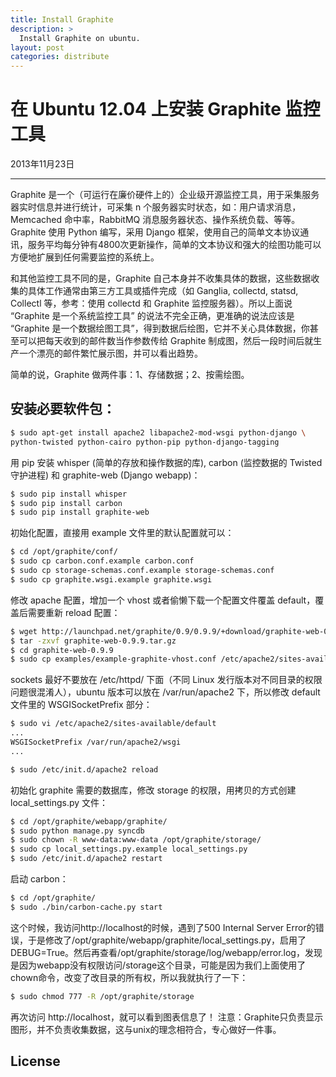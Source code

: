 ```yaml
---
title: Install Graphite
description: >
  Install Graphite on ubuntu.
layout: post
categories: distribute
---
```


在 Ubuntu 12.04 上安装 Graphite 监控工具
=========

2013年11月23日

--------------

Graphite 是一个（可运行在廉价硬件上的）企业级开源监控工具，用于采集服务器实时信息并进行统计，可采集 n 个服务器实时状态，如：用户请求消息，Memcached 命中率，RabbitMQ 消息服务器状态、操作系统负载、等等。Graphite 使用 Python 编写，采用 Django 框架，使用自己的简单文本协议通讯，服务平均每分钟有4800次更新操作，简单的文本协议和强大的绘图功能可以方便地扩展到任何需要监控的系统上。

和其他监控工具不同的是，Graphite 自己本身并不收集具体的数据，这些数据收集的具体工作通常由第三方工具或插件完成（如 Ganglia, collectd, statsd, Collectl 等，参考：使用 collectd 和 Graphite 监控服务器）。所以上面说 “Graphite 是一个系统监控工具” 的说法不完全正确，更准确的说法应该是 “Graphite 是一个数据绘图工具”，得到数据后绘图，它并不关心具体数据，你甚至可以把每天收到的邮件数当作参数传给 Graphite 制成图，然后一段时间后就生产一个漂亮的邮件繁忙展示图，并可以看出趋势。

简单的说，Graphite 做两件事：1、存储数据；2、按需绘图。

安装必要软件包：
--------------

```sh
$ sudo apt-get install apache2 libapache2-mod-wsgi python-django \
python-twisted python-cairo python-pip python-django-tagging
```

用 pip 安装 whisper (简单的存放和操作数据的库), carbon (监控数据的 Twisted 守护进程) 和 graphite-web (Django webapp)：

```sh
$ sudo pip install whisper
$ sudo pip install carbon
$ sudo pip install graphite-web
```
初始化配置，直接用 example 文件里的默认配置就可以：

```sh
$ cd /opt/graphite/conf/
$ sudo cp carbon.conf.example carbon.conf
$ sudo cp storage-schemas.conf.example storage-schemas.conf
$ sudo cp graphite.wsgi.example graphite.wsgi
```
修改 apache 配置，增加一个 vhost 或者偷懒下载一个配置文件覆盖 default，覆盖后需要重新 reload 配置：

```sh
$ wget http://launchpad.net/graphite/0.9/0.9.9/+download/graphite-web-0.9.9.tar.gz
$ tar -zxvf graphite-web-0.9.9.tar.gz
$ cd graphite-web-0.9.9
$ sudo cp examples/example-graphite-vhost.conf /etc/apache2/sites-available/default
```
sockets 最好不要放在 /etc/httpd/ 下面（不同 Linux 发行版本对不同目录的权限问题很混淆人），ubuntu 版本可以放在 /var/run/apache2 下，所以修改 default 文件里的 WSGISocketPrefix 部分：

```sh
$ sudo vi /etc/apache2/sites-available/default
...
WSGISocketPrefix /var/run/apache2/wsgi
...

$ sudo /etc/init.d/apache2 reload
```
初始化 graphite 需要的数据库，修改 storage 的权限，用拷贝的方式创建 local_settings.py 文件：

```sh
$ cd /opt/graphite/webapp/graphite/
$ sudo python manage.py syncdb
$ sudo chown -R www-data:www-data /opt/graphite/storage/
$ sudo cp local_settings.py.example local_settings.py
$ sudo /etc/init.d/apache2 restart
```
启动 carbon：

```sh
$ cd /opt/graphite/
$ sudo ./bin/carbon-cache.py start
```
这个时候，我访问http://localhost的时候，遇到了500 Internal Server Error的错误，于是修改了/opt/graphite/webapp/graphite/local_settings.py，启用了DEBUG=True。然后再查看/opt/graphite/storage/log/webapp/error.log，发现是因为webapp没有权限访问/storage这个目录，可能是因为我们上面使用了chown命令，改变了改目录的所有权，所以我就执行了一下：

```sh
$ sudo chmod 777 -R /opt/graphite/storage
```
再次访问 http://localhost，就可以看到图表信息了！
注意：Graphite只负责显示图形，并不负责收集数据，这与unix的理念相符合，专心做好一件事。

License
----
